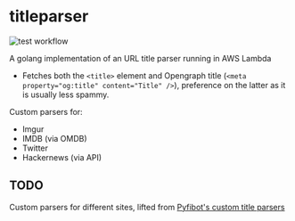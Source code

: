 # titleparser

![test workflow](https://github.com/lepinkainen/titleparser/actions/workflows/workflow.yaml/badge.svg)

A golang implementation of an URL title parser running in AWS Lambda

- Fetches both the `<title>` element and Opengraph title (`<meta property="og:title" content="Title" />`), preference on the latter as it is usually less spammy.

Custom parsers for:
- Imgur
- IMDB (via OMDB)
- Twitter
- Hackernews (via API)

## TODO

Custom parsers for different sites, lifted from [Pyfibot's custom title parsers](https://github.com/lepinkainen/pyfibot/blob/master/pyfibot/modules/module_urltitle.py)

